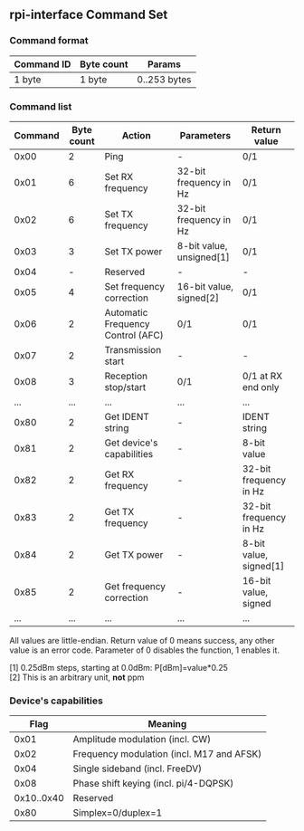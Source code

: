 ## rpi-interface Command Set

### Command format

| Command ID | Byte count | Params       |
|------------|------------|--------------|
| 1 byte     | 1 byte     | 0..253 bytes |

### Command list

| Command | Byte count | Action                            | Parameters                | Return value            |
|---------|------------|-----------------------------------|---------------------------|-------------------------|
| 0x00    | 2          | Ping                              | -                         | 0/1                     |
| 0x01    | 6          | Set RX frequency                  | 32-bit frequency in Hz    | 0/1                     |
| 0x02    | 6          | Set TX frequency                  | 32-bit frequency in Hz    | 0/1                     |
| 0x03    | 3          | Set TX power                      | 8-bit value, unsigned[1]  | 0/1                     |
| 0x04    | -          | Reserved                          | -                         | -                       |
| 0x05    | 4          | Set frequency correction          | 16-bit value, signed[2]   | 0/1                     |
| 0x06    | 2          | Automatic Frequency Control (AFC) | 0/1                       | 0/1                     |
| 0x07    | 2          | Transmission start                | -                         | -                       |
| 0x08    | 3          | Reception stop/start              | 0/1                       | 0/1 at RX end only      |
| ...     | ...        | ...                               | ...                       | ...                     |
| 0x80    | 2          | Get IDENT string                  | -                         | IDENT string            |
| 0x81    | 2          | Get device's capabilities         | -                         | 8-bit value             |
| 0x82    | 2          | Get RX frequency                  | -                         | 32-bit frequency in Hz  |
| 0x83    | 2          | Get TX frequency                  | -                         | 32-bit frequency in Hz  |
| 0x84    | 2          | Get TX power                      | -                         | 8-bit value, signed[1]  |
| 0x85    | 2          | Get frequency correction          | -                         | 16-bit value, signed    |
| ...     | ...        | ...                               | ...                       | ...                     |

All values are little-endian. Return value of 0 means success, any other value is an error code.
Parameter of 0 disables the function, 1 enables it.

[1] 0.25dBm steps, starting at 0.0dBm: P[dBm]=value*0.25<br>
[2] This is an arbitrary unit, **not** ppm<br>

### Device's capabilities

| Flag       | Meaning                                     |
|------------|---------------------------------------------|
| 0x01       | Amplitude modulation (incl. CW)             |
| 0x02       | Frequency modulation (incl. M17 and AFSK)   |
| 0x04       | Single sideband (incl. FreeDV)              |
| 0x08       | Phase shift keying (incl. pi/4-DQPSK)       |
| 0x10..0x40 | Reserved                                    |
| 0x80       | Simplex=0/duplex=1                          |
